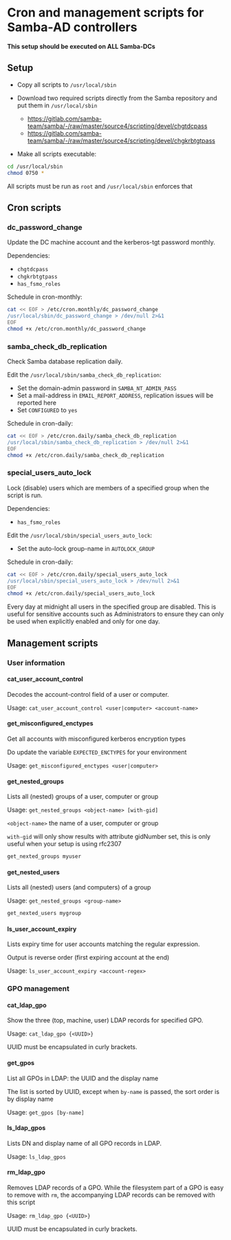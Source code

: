 # Cron and management scripts for Samba-AD controllers

**This setup should be executed on ALL Samba-DCs**

## Setup

- Copy all scripts to `/usr/local/sbin` 
- Download two required scripts directly from the Samba repository and put them in `/usr/local/sbin`
    - https://gitlab.com/samba-team/samba/-/raw/master/source4/scripting/devel/chgtdcpass
    - https://gitlab.com/samba-team/samba/-/raw/master/source4/scripting/devel/chgkrbtgtpass

- Make all scripts executable:

```bash
cd /usr/local/sbin
chmod 0750 *
```

All scripts must be run as `root` and `/usr/local/sbin` enforces that 

## Cron scripts

### dc_password_change

Update the DC machine account and the kerberos-tgt password monthly.

Dependencies:
- `chgtdcpass`
- `chgkrbtgtpass`
- `has_fsmo_roles`

Schedule in cron-monthly:

```bash
cat << EOF > /etc/cron.monthly/dc_password_change
/usr/local/sbin/dc_password_change > /dev/null 2>&1
EOF
chmod +x /etc/cron.monthly/dc_password_change
```

### samba_check_db_replication

Check Samba database replication daily. 

Edit the `/usr/local/sbin/samba_check_db_replication`:
- Set the domain-admin password in `SAMBA_NT_ADMIN_PASS`
- Set a mail-address in `EMAIL_REPORT_ADDRESS`, replication issues will be reported here
- Set `CONFIGURED` to `yes` 

Schedule in cron-daily:

```bash
cat << EOF > /etc/cron.daily/samba_check_db_replication
/usr/local/sbin/samba_check_db_replication > /dev/null 2>&1
EOF
chmod +x /etc/cron.daily/samba_check_db_replication
```

### special_users_auto_lock

Lock (disable) users which are members of a specified group when the script is run.

Dependencies:
- `has_fsmo_roles`

Edit the `/usr/local/sbin/special_users_auto_lock`:
- Set the auto-lock group-name in `AUTOLOCK_GROUP`

Schedule in cron-daily:

```bash
cat << EOF > /etc/cron.daily/special_users_auto_lock
/usr/local/sbin/special_users_auto_lock > /dev/null 2>&1
EOF
chmod +x /etc/cron.daily/special_users_auto_lock
```

Every day at midnight all users in the specified group are disabled. 
This is useful for sensitive accounts such as Administrators to ensure they can only be used when explicitly enabled and only for one day.


## Management scripts

### User information

#### cat_user_account_control

Decodes the account-control field of a user or computer.

Usage: `cat_user_account_control <user|computer> <account-name>`

#### get_misconfigured_enctypes

Get all accounts with misconfigured kerberos encryption types

Do update the variable `EXPECTED_ENCTYPES` for your environment

Usage: `get_misconfigured_enctypes <user|computer>`

#### get_nested_groups

Lists all (nested) groups of a user, computer or group

Usage: `get_nested_groups <object-name> [with-gid]`

`<object-name>` the name of a user, computer or group

`with-gid` will only show results with attribute gidNumber set, this is only useful when your setup is using rfc2307

```bash
get_nexted_groups myuser
```

#### get_nested_users

Lists all (nested) users (and computers) of a group

Usage: `get_nested_groups <group-name>`

```bash
get_nexted_users mygroup
```

#### ls_user_account_expiry

Lists expiry time for user accounts matching the regular expression.

Output is reverse order (first expiring account at the end)

Usage: `ls_user_account_expiry <account-regex>`


### GPO management

#### cat_ldap_gpo

Show the three (top, machine, user) LDAP records for specified GPO. 

Usage: `cat_ldap_gpo {<UUID>}`

UUID must be encapsulated in curly brackets.

#### get_gpos

List all GPOs in LDAP: the UUID and the display name 

The list is sorted by UUID, except when `by-name` is passed, the sort order is by display name

Usage: `get_gpos [by-name]`

#### ls_ldap_gpos

Lists DN and display name of all GPO records in LDAP.  

Usage: `ls_ldap_gpos`

#### rm_ldap_gpo

Removes LDAP records of a GPO. While the filesystem part of a GPO is easy to remove with `rm`, the accompanying LDAP 
records can be removed with this script

Usage: `rm_ldap_gpo {<UUID>}`

UUID must be encapsulated in curly brackets.
